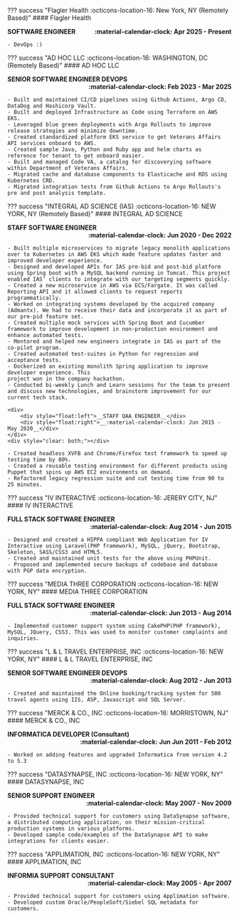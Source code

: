 ??? success "Flagler Health :octicons-location-16: New York, NY (Remotely Based)"
    #### Flagler Health
    <div>
        <div style="float:left">__SOFTWARE ENGINEER__</div>
        <div style="float:right">__:material-calendar-clock: Apr 2025 - Present__</div>
    </div>
    <div style="clear: both;"></div>

    - DevOps :)

??? success "AD HOC LLC :octicons-location-16: WASHINGTON, DC (Remotely Based)"
    #### AD HOC LLC
    <div>
        <div style="float:left">__SENIOR SOFTWARE ENGINEER DEVOPS__</div>
        <div style="float:right">__:material-calendar-clock: Feb 2023 - Mar 2025__</div>
    </div>
    <div style="clear: both;"></div>

    - Built and maintained CI/CD pipelines using Github Actions, Argo CD, DataDog and Hashicorp Vault.
    - Built and deployed Infrastructure as Code using Terraform on AWS EKS.
    - Leveraged blue green deployments with Argo Rollouts to improve release strategies and minimize downtime.
    - Created standardized platform EKS service to get Veterans Affairs API services onboard to AWS.
    - Created sample Java, Python and Ruby app and helm charts as reference for tenant to get onboard easier.
    - Built and managed Code VA, a catalog for discoverying software within Department of Veterans Affairs.
    - Migrated cache and database components to Elasticache and RDS using Kubernetes CRD.
    - Migrated integration tests from Github Actions to Argo Rollouts's pre and post analysis template.

??? success "INTEGRAL AD SCIENCE (IAS) :octicons-location-16: NEW YORK, NY (Remotely Based)"
    #### INTEGRAL AD SCIENCE
    <div>
        <div style="float:left">__STAFF SOFTWARE ENGINEER__</div>
        <div style="float:right">__:material-calendar-clock: Jun 2020 - Dec 2022__</div>
    </div>
    <div style="clear: both;"></div>

    - Built multiple microservices to migrate legacy monolith applications over to Kubernetes in AWS EKS which made feature updates faster and improved developer experience.
    - Designed and developed APIs for IAS pre-bid and post-bid platform using Spring boot with a MySQL backend running in Tomcat. This project enabled IAS’ clients to integrate with our targeting segments quickly.
    - Created a new microservice in AWS via ECS/Fargate. It was called Reporting API and it allowed clients to request reports programmatically.
    - Worked on integrating systems developed by the acquired company (Admantx). We had to receive their data and incorporate it as part of our pre-pid feature set.
    - Created multiple mock services with Spring Boot and Cucumber framework to improve development in non-production environment and enhance automated tests.
    - Mentored and helped new engineers integrate in IAS as part of the co-pilot program.
    - Created automated test-suites in Python for regression and acceptance tests.
    - Dockerized an existing monolith Spring application to improve developer experience. This
    project won in the company hackathon.
    - Conducted bi-weekly Lunch and Learn sessions for the team to present and discuss new technologies, and brainstorm improvement for our current tech stack.

    <div>
        <div style="float:left">__STAFF QAA ENGINEER__</div>
        <div style="float:right">__:material-calendar-clock: Jun 2015 - May 2020__</div>
    </div>
    <div style="clear: both;"></div>

    - Created headless XVFB and Chrome/Firefox test framework to speed up testing time by 80%.
    - Created a reusable testing environment for different products using Puppet that spins up AWS EC2 environments on demand.
    - Refactored legacy regression suite and cut testing time from 90 to 25 minutes.



??? success "IV INTERACTIVE :octicons-location-16: JERERY CITY, NJ"
    #### IV INTERACTIVE
    <div>
        <div style="float:left">__FULL STACK SOFTWARE ENGINEER__</div>
        <div style="float:right">__:material-calendar-clock: Aug 2014 - Jun 2015__</div>
    </div>
    <div style="clear: both;"></div>

    - Designed and created a HIPPA compliant Web Application for IV Interactive using Laravel(PHP framework), MySQL, jQuery, Bootstrap, Skeleton, SASS/CSS3 and HTML5.
    - Created and maintained unit tests for the above using PHPUnit.
    - Proposed and implemented secure backups of codebase and database with PGP data encryption.



??? success "MEDIA THREE CORPORATION :octicons-location-16: NEW YORK, NY"
    #### MEDIA THREE CORPORATION
    <div>
        <div style="float:left">__FULL STACK SOFTWARE ENGINEER__</div>
        <div style="float:right">__:material-calendar-clock: Jun 2013 - Aug 2014__</div>
    </div>
    <div style="clear: both;"></div>

    - Implemented customer support system using CakePHP(PHP framework), MySQL, JQuery, CSS3. This was used to monitor customer complaints and inquiries.


??? success "L & L TRAVEL ENTERPRISE, INC :octicons-location-16: NEW YORK, NY"
    #### L & L TRAVEL ENTERPRISE, INC
    <div>
        <div style="float:left">__SENIOR SOFTWARE ENGINEER DEVOPS__</div>
        <div style="float:right">__:material-calendar-clock: Aug 2012 - Jun 2013__</div>
    </div>
    <div style="clear: both;"></div>

    - Created and maintained the Online booking/tracking system for 500 travel agents using IIS, ASP, Javascript and SQL Server.


??? success "MERCK & CO., INC :octicons-location-16: MORRISTOWN, NJ"
    #### MERCK & CO., INC
    <div>
        <div style="float:left">__INFORMATICA DEVELOPER (Consultant)__</div>
        <div style="float:right">__:material-calendar-clock: Jun Jun 2011 - Feb 2012__</div>
    </div>
    <div style="clear: both;"></div>

    - Worked on adding features and upgraded Informatica from version 4.2 to 5.3


??? success "DATASYNAPSE, INC :octicons-location-16: NEW YORK, NY"
    #### DATASYNAPSE, INC
    <div>
        <div style="float:left">__SENIOR SUPPORT ENGINEER__</div>
        <div style="float:right">__:material-calendar-clock: May 2007 - Nov 2009__</div>
    </div>
    <div style="clear: both;"></div>

    - Provided technical support for customers using DataSynapse software, a distributed computing application, on their mission-critical production systems in various platforms.
    - Developed sample code/examples of the DataSynapse API to make integrations for clients easier.


??? success "APPLIMATION, INC :octicons-location-16: NEW YORK, NY"
    #### APPLIMATION, INC
    <div>
        <div style="float:left">__INFORMIA SUPPORT CONSULTANT__</div>
        <div style="float:right">__:material-calendar-clock: May 2005 - Apr 2007__</div>
    </div>
    <div style="clear: both;"></div>

    - Provided technical support for customers using Applimation software.
    - Developed custom Oracle/PeopleSoft/Siebel SQL metadata for customers.